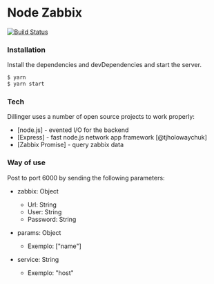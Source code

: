 # Node Zabbix

[![Build Status](https://travis-ci.org/joemccann/dillinger.svg?branch=master)](https://github.com/wiltonjunior/node-zabbix)

### Installation

Install the dependencies and devDependencies and start the server.

```sh
$ yarn
$ yarn start
```

### Tech

Dillinger uses a number of open source projects to work properly:

* [node.js] - evented I/O for the backend
* [Express] - fast node.js network app framework [@tjholowaychuk]
* [Zabbix Promise] - query zabbix data

### Way of use

Post to port 6000 by sending the following parameters:

* zabbix: Object
    * Url: String
    * User: String
    * Password: String
    
* params: Object
    * Exemplo: ["name"]

* service: String
    * Exemplo: "host"






